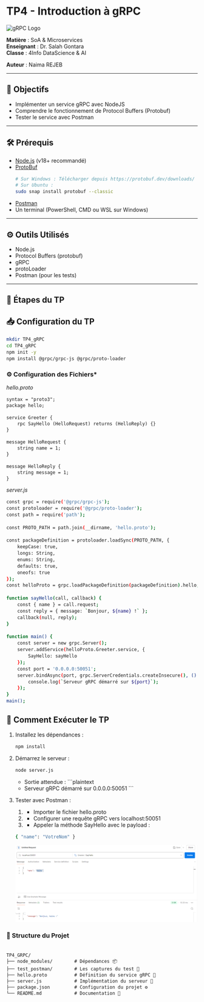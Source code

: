 # TP4 - Introduction à gRPC

![gRPC Logo](https://grpc.io/img/logos/grpc-icon-color.png)

**Matière** : SoA & Microservices  
**Enseignant** : Dr. Salah Gontara  
**Classe** : 4Info  DataScience & AI 

**Auteur** : Naima REJEB

---

## 📌 Objectifs
- Implémenter un service gRPC avec NodeJS
- Comprendre le fonctionnement de Protocol Buffers (Protobuf)
- Tester le service avec Postman

---

## 🛠️ Prérequis
- [Node.js](https://nodejs.org/) (v18+ recommandé)
- [ProtoBuf](https://developers.google.com/protocol-buffers/docs/downloads) 
   ```bash
   # Sur Windows : Télécharger depuis https://protobuf.dev/downloads/
   # Sur Ubuntu :
   sudo snap install protobuf --classic
    ```
- [Postman](https://www.postman.com/) 
- Un terminal (PowerShell, CMD ou WSL sur Windows)

---

## ⚙️ Outils Utilisés
- Node.js
- Protocol Buffers (protobuf)
- gRPC
- protoLoader
- Postman (pour les tests)


---
## 📝 Étapes du TP  

## 📥 Configuration du TP  
```bash  
mkdir TP4_gRPC
cd TP4_gRPC
npm init -y
npm install @grpc/grpc-js @grpc/proto-loader 
```
### ⚙️ Configuration des Fichiers*

*hello.proto*

```plaintext
syntax = "proto3";
package hello;

service Greeter {
    rpc SayHello (HelloRequest) returns (HelloReply) {}
}

message HelloRequest {
    string name = 1;
}

message HelloReply {
    string message = 1;
}
```

*server.js*

```bash  
const grpc = require('@grpc/grpc-js');
const protoloader = require('@grpc/proto-loader');
const path = require('path');

const PROTO_PATH = path.join(__dirname, 'hello.proto');

const packageDefinition = protoloader.loadSync(PROTO_PATH, {
    keepCase: true,
    longs: String,
    enums: String,
    defaults: true,
    oneofs: true
});
const helloProto = grpc.loadPackageDefinition(packageDefinition).hello; // loadPackageDefinition est une fonction synchrone qui renvoie un objet contenant les définitions de tous les services et messages définis dans le fichier .proto pour le package hello.

function sayHello(call, callback) {
    const { name } = call.request;
    const reply = { message: `Bonjour, ${name} !` }; 
    callback(null, reply);
}

function main() {
    const server = new grpc.Server();
    server.addService(helloProto.Greeter.service, {
        SayHello: sayHello
    });
    const port = '0.0.0.0:50051';
    server.bindAsync(port, grpc.ServerCredentials.createInsecure(), () => {
        console.log(`Serveur gRPC démarré sur ${port}`); 
    });
}
main();

```

## 🧪 Comment Exécuter le TP

1. Installez les dépendances :
   ```bash
   npm install
   ```
2. Démarrez le serveur :
   ```bash
   node server.js
   ```
   - Sortie attendue : ```plaintext 
   - Serveur gRPC démarré sur 0.0.0.0:50051 ```
3. Tester avec Postman :
   1. - Importer le fichier hello.proto
   2. - Configurer une requête gRPC vers localhost:50051
   3. - Appeler la méthode SayHello avec le payload : 
   ```bash 
   { "name": "VotreNom" }
   ```

   ![Test avec Postman ](test_postman/test_postman.png)

### 📂 Structure du Projet

```plaintext
             
TP4_GRPC/
├── node_modules/        # Dépendances 📦
├── test_postman/        # Les captures du test 📜
├── hello.proto          # Définition du service gRPC 🧩
├── server.js            # Implémentation du serveur 🚀
├── package.json         # Configuration du projet ⚙️
└── README.md            # Documentation 📖


```